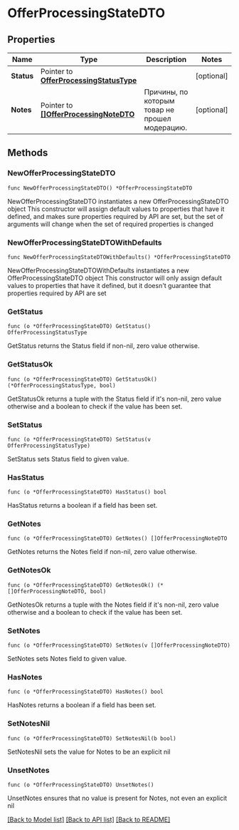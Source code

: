 # OfferProcessingStateDTO

## Properties

Name | Type | Description | Notes
------------ | ------------- | ------------- | -------------
**Status** | Pointer to [**OfferProcessingStatusType**](OfferProcessingStatusType.md) |  | [optional] 
**Notes** | Pointer to [**[]OfferProcessingNoteDTO**](OfferProcessingNoteDTO.md) | Причины, по которым товар не прошел модерацию. | [optional] 

## Methods

### NewOfferProcessingStateDTO

`func NewOfferProcessingStateDTO() *OfferProcessingStateDTO`

NewOfferProcessingStateDTO instantiates a new OfferProcessingStateDTO object
This constructor will assign default values to properties that have it defined,
and makes sure properties required by API are set, but the set of arguments
will change when the set of required properties is changed

### NewOfferProcessingStateDTOWithDefaults

`func NewOfferProcessingStateDTOWithDefaults() *OfferProcessingStateDTO`

NewOfferProcessingStateDTOWithDefaults instantiates a new OfferProcessingStateDTO object
This constructor will only assign default values to properties that have it defined,
but it doesn't guarantee that properties required by API are set

### GetStatus

`func (o *OfferProcessingStateDTO) GetStatus() OfferProcessingStatusType`

GetStatus returns the Status field if non-nil, zero value otherwise.

### GetStatusOk

`func (o *OfferProcessingStateDTO) GetStatusOk() (*OfferProcessingStatusType, bool)`

GetStatusOk returns a tuple with the Status field if it's non-nil, zero value otherwise
and a boolean to check if the value has been set.

### SetStatus

`func (o *OfferProcessingStateDTO) SetStatus(v OfferProcessingStatusType)`

SetStatus sets Status field to given value.

### HasStatus

`func (o *OfferProcessingStateDTO) HasStatus() bool`

HasStatus returns a boolean if a field has been set.

### GetNotes

`func (o *OfferProcessingStateDTO) GetNotes() []OfferProcessingNoteDTO`

GetNotes returns the Notes field if non-nil, zero value otherwise.

### GetNotesOk

`func (o *OfferProcessingStateDTO) GetNotesOk() (*[]OfferProcessingNoteDTO, bool)`

GetNotesOk returns a tuple with the Notes field if it's non-nil, zero value otherwise
and a boolean to check if the value has been set.

### SetNotes

`func (o *OfferProcessingStateDTO) SetNotes(v []OfferProcessingNoteDTO)`

SetNotes sets Notes field to given value.

### HasNotes

`func (o *OfferProcessingStateDTO) HasNotes() bool`

HasNotes returns a boolean if a field has been set.

### SetNotesNil

`func (o *OfferProcessingStateDTO) SetNotesNil(b bool)`

 SetNotesNil sets the value for Notes to be an explicit nil

### UnsetNotes
`func (o *OfferProcessingStateDTO) UnsetNotes()`

UnsetNotes ensures that no value is present for Notes, not even an explicit nil

[[Back to Model list]](../README.md#documentation-for-models) [[Back to API list]](../README.md#documentation-for-api-endpoints) [[Back to README]](../README.md)


